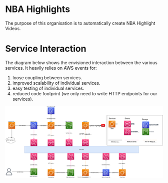 # NBA Highlights
The purpose of this organisation is to automatically create NBA Highlight Videos.

# Service Interaction
The diagram below shows the envisioned interaction between the various services. It heavily relies on AWS events for:

1. loose coupling between services.
1. improved scalability of individual services.
1. easy testing of individual services.
1. reduced code footprint (we only need to write HTTP endpoints for our services).

![messaging-architecture](../doc/nba-highlights-messaging-architecture.svg)
